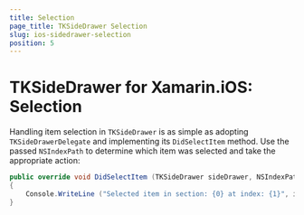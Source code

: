 ```yaml
---
title: Selection
page_title: TKSideDrawer Selection
slug: ios-sidedrawer-selection
position: 5
---
```


# TKSideDrawer for Xamarin.iOS: Selection

Handling item selection in <code>TKSideDrawer</code> is as simple as adopting <code>TKSideDrawerDelegate</code> and implementing its <code>DidSelectItem</code> method. Use the passed <code>NSIndexPath</code> to determine which item was selected and take the appropriate action:

```C#
public override void DidSelectItem (TKSideDrawer sideDrawer, NSIndexPath indexPath)
{
    Console.WriteLine ("Selected item in section: {0} at index: {1}", indexPath.Section, indexPath.Row);
}
```
